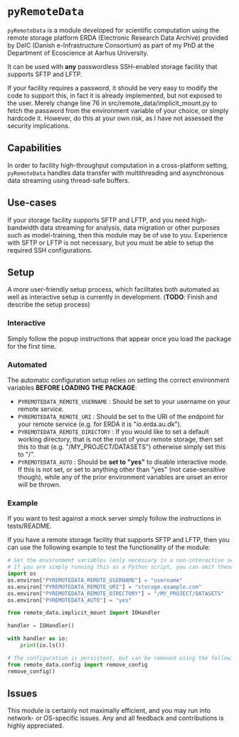 # `pyRemoteData`
`pyRemoteData` is a module developed for scientific computation using the remote storage platform ERDA (Electronic Research Data Archive) provided by DeIC (Danish e-Infrastructure Consortium) as part of my PhD at the Department of Ecoscience at Aarhus University.

It can be used with **any** passwordless SSH-enabled storage facility that supports SFTP and LFTP.

If your facility requires a password, it should be very easy to modify the code to support this, in fact it is already implemented, but not exposed to the user.
Merely change line 76 in src/remote_data/implicit_mount.py to fetch the password from the environment variable of your choice, or simply hardcode it. However, do this at your own risk, as I have not assessed the security implications.

## Capabilities
In order to facility high-throughput computation in a cross-platform setting, `pyRemoteData` handles data transfer with multithreading and asynchronous data streaming using thread-safe buffers.

## Use-cases
If your storage facility supports SFTP and LFTP, and you need high-bandwidth data streaming for analysis, data migration or other purposes such as model-training, then this module may be of use to you.
Experience with SFTP or LFTP is not necessary, but you must be able to setup the required SSH configurations.

## Setup
A more user-friendly setup process, which facilitates both automated as well as interactive setup is currently in development. (**TODO**: Finish and describe the setup process)

### Interactive
Simply follow the popup instructions that appear once you load the package for the first time.

### Automated
The automatic configuration setup relies on setting the correct environment variables **BEFORE LOADING THE PACKAGE**:

* `PYREMOTEDATA_REMOTE_USERNAME` : Should be set to your username on your remote service.
* `PYREMOTEDATA_REMOTE_URI` : Should be set to the URI of the endpoint for your remote service (e.g. for ERDA it is "io.erda.au.dk").
* `PYREMOTEDATA_REMOTE_DIRECTORY` : If you would like to set a default working directory, that is not the root of your remote storage, then set this to that (e.g. "/MY_PROJECT/DATASETS") otherwise simply set this to "/".
* `PYREMOTEDATA_AUTO` : Should be **set to "yes"** to disable interactive mode. If this is not set, or set to anything other than "yes" (not case-sensitive though), while any of the prior environment variables are unset an error will be thrown.

### Example
If you want to test against a mock server simply follow the instructions in tests/README.

If you have a remote storage facility that supports SFTP and LFTP, then you can use the following example to test the functionality of the module:
```python
# Set the environment variables (only necessary in a non-interactive setting)
# If you are simply running this as a Python script, you can omit these lines and you will be prompted to set them interactively
import os
os.environ["PYREMOTEDATA_REMOTE_USERNAME"] = "username"
os.environ["PYREMOTEDATA_REMOTE_URI"] = "storage.example.com"
os.environ["PYREMOTEDATA_REMOTE_DIRECTORY"] = "/MY_PROJECT/DATASETS"
os.environ["PYREMOTEDATA_AUTO"] = "yes"

from remote_data.implicit_mount import IOHandler

handler = IOHandler()

with handler as io:
    print(io.ls())

# The configuration is persistent, but can be removed using the following:
from remote_data.config import remove_config
remove_config()
```

## Issues
This module is certainly not maximally efficient, and you may run into network- or OS-specific issues. Any and all feedback and contributions is highly appreciated.